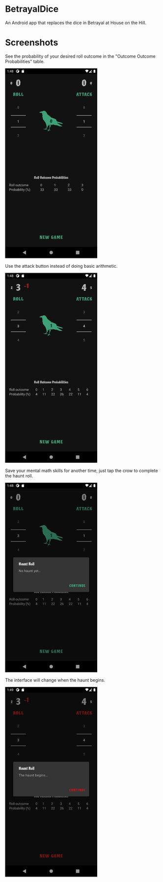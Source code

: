 # BetrayalDice
An Android app that replaces the dice in Betrayal at House on the Hill.

# Screenshots
See the probability of your desired roll outcome in the "Outcome Outcome Probabilities" table.

<img src="images/onOpen.png" width="300">

Use the attack button instead of doing basic arithmetic.

<img src="images/onAttack.png" width="300">

Save your mental math skills for another time, just tap the crow to complete the haunt roll.

<img src="images/onHauntRoll.png" width="300">

The interface will change when the haunt begins.

<img src="images/onHauntBegins.png" width="300">
